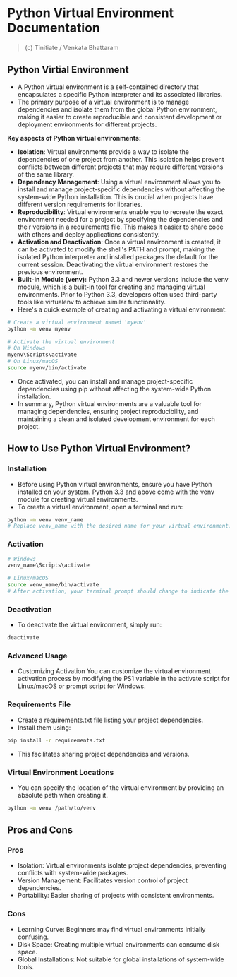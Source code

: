 # Python Virtual Environment Documentation
> (c) Tinitiate / Venkata Bhattaram

## Python Virtial Environment
* A Python virtual environment is a self-contained directory that encapsulates a specific Python interpreter and its associated libraries.
* The primary purpose of a virtual environment is to manage dependencies and isolate them from the global Python environment, making it easier to create reproducible and consistent development or deployment environments for different projects.

**Key aspects of Python virtual environments:** 
* **Isolation**: Virtual environments provide a way to isolate the dependencies of one project from another. This isolation helps prevent conflicts between different projects that may require different versions of the same library.
* **Dependency Management**: Using a virtual environment allows you to install and manage project-specific dependencies without affecting the system-wide Python installation. This is crucial when projects have different version requirements for libraries.
* **Reproducibility**: Virtual environments enable you to recreate the exact environment needed for a project by specifying the dependencies and their versions in a requirements file. This makes it easier to share code with others and deploy applications consistently.
* **Activation and Deactivation**: Once a virtual environment is created, it can be activated to modify the shell's PATH and prompt, making the isolated Python interpreter and installed packages the default for the current session. Deactivating the virtual environment restores the previous environment.
* **Built-in Module (venv):** Python 3.3 and newer versions include the venv module, which is a built-in tool for creating and managing virtual environments. Prior to Python 3.3, developers often used third-party tools like virtualenv to achieve similar functionality.
* Here's a quick example of creating and activating a virtual environment:
```bash
# Create a virtual environment named 'myenv'
python -m venv myenv

# Activate the virtual environment
# On Windows
myenv\Scripts\activate
# On Linux/macOS
source myenv/bin/activate
```

* Once activated, you can install and manage project-specific dependencies using pip without affecting the system-wide Python installation.
* In summary, Python virtual environments are a valuable tool for managing dependencies, ensuring project reproducibility, and maintaining a clean and isolated development environment for each project.

## How to Use Python Virtual Environment?
### Installation
* Before using Python virtual environments, ensure you have Python installed on your system. Python 3.3 and above come with the venv module for creating virtual environments.
* To create a virtual environment, open a terminal and run:
```bash
python -m venv venv_name
# Replace venv_name with the desired name for your virtual environment.
```

### Activation
```bash
# Windows
venv_name\Scripts\activate

# Linux/macOS
source venv_name/bin/activate
# After activation, your terminal prompt should change to indicate the active virtual environment.
```

### Deactivation
* To deactivate the virtual environment, simply run:
```bash
deactivate
```

### Advanced Usage
* Customizing Activation
You can customize the virtual environment activation process by modifying the PS1 variable in the activate script for Linux/macOS or prompt script for Windows.

### Requirements File
* Create a requirements.txt file listing your project dependencies. 
* Install them using:

```bash
pip install -r requirements.txt
```
* This facilitates sharing project dependencies and versions.

### Virtual Environment Locations
* You can specify the location of the virtual environment by providing an absolute path when creating it.
```bash
python -m venv /path/to/venv
```

## Pros and Cons
### Pros
* Isolation: Virtual environments isolate project dependencies, preventing conflicts with system-wide packages.
* Version Management: Facilitates version control of project dependencies.
* Portability: Easier sharing of projects with consistent environments.

### Cons
* Learning Curve: Beginners may find virtual environments initially confusing.
* Disk Space: Creating multiple virtual environments can consume disk space.
* Global Installations: Not suitable for global installations of system-wide tools.
